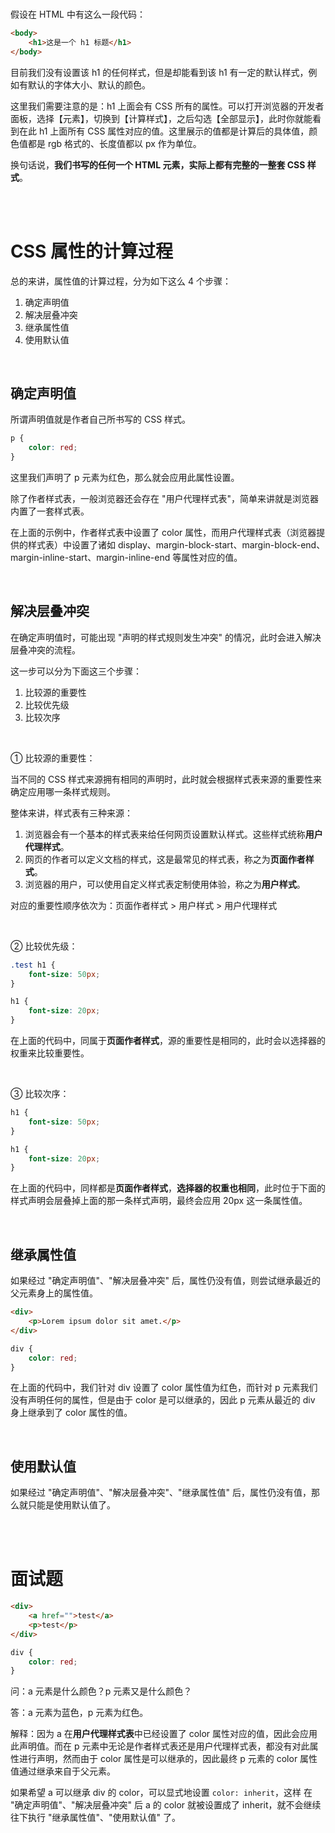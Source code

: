 <br>

假设在 HTML 中有这么一段代码：

```html
<body>
    <h1>这是一个 h1 标题</h1>
</body>
```

目前我们没有设置该 h1 的任何样式，但是却能看到该 h1 有一定的默认样式，例如有默认的字体大小、默认的颜色。

这里我们需要注意的是：h1 上面会有 CSS 所有的属性。可以打开浏览器的开发者面板，选择【元素】，切换到【计算样式】，之后勾选【全部显示】，此时你就能看到在此 h1 上面所有 CSS 属性对应的值。这里展示的值都是计算后的具体值，颜色值都是 rgb 格式的、长度值都以 px 作为单位。

换句话说，**我们书写的任何一个 HTML 元素，实际上都有完整的一整套 CSS 样式**。

<br><br>

# CSS 属性的计算过程

总的来讲，属性值的计算过程，分为如下这么 4 个步骤：

1.  确定声明值
2.  解决层叠冲突
3.  继承属性值
4.  使用默认值

<br>

## 确定声明值

所谓声明值就是作者自己所书写的 CSS 样式。

```css
p {
    color: red;
}
```

这里我们声明了 p 元素为红色，那么就会应用此属性设置。

除了作者样式表，一般浏览器还会存在 "用户代理样式表"，简单来讲就是浏览器内置了一套样式表。

在上面的示例中，作者样式表中设置了 color 属性，而用户代理样式表（浏览器提供的样式表）中设置了诸如 display、margin-block-start、margin-block-end、margin-inline-start、margin-inline-end 等属性对应的值。

<br>

## 解决层叠冲突

在确定声明值时，可能出现 "声明的样式规则发生冲突" 的情况，此时会进入解决层叠冲突的流程。

这一步可以分为下面这三个步骤：

1.  比较源的重要性
2.  比较优先级
3.  比较次序

<br>

① 比较源的重要性：

当不同的 CSS 样式来源拥有相同的声明时，此时就会根据样式表来源的重要性来确定应用哪一条样式规则。

整体来讲，样式表有三种来源：

1.  浏览器会有一个基本的样式表来给任何网页设置默认样式。这些样式统称**用户代理样式**。
2.  网页的作者可以定义文档的样式，这是最常见的样式表，称之为**页面作者样式**。
3.  浏览器的用户，可以使用自定义样式表定制使用体验，称之为**用户样式**。

对应的重要性顺序依次为：页面作者样式 > 用户样式 > 用户代理样式

<br>

② 比较优先级：

```css
.test h1 {
    font-size: 50px;
}

h1 {
    font-size: 20px;
}
```

在上面的代码中，同属于**页面作者样式**，源的重要性是相同的，此时会以选择器的权重来比较重要性。

<br>

③ 比较次序：

```css
h1 {
    font-size: 50px;
}

h1 {
    font-size: 20px;
}
```

在上面的代码中，同样都是**页面作者样式**，**选择器的权重也相同**，此时位于下面的样式声明会层叠掉上面的那一条样式声明，最终会应用 20px 这一条属性值。

<br>

## 继承属性值

如果经过 "确定声明值"、"解决层叠冲突" 后，属性仍没有值，则尝试继承最近的父元素身上的属性值。

```html
<div>
    <p>Lorem ipsum dolor sit amet.</p>
</div>
```

```css
div {
    color: red;
}
```

在上面的代码中，我们针对 div 设置了 color 属性值为红色，而针对 p 元素我们没有声明任何的属性，但是由于 color 是可以继承的，因此 p 元素从最近的 div 身上继承到了 color 属性的值。

<br>

## 使用默认值

如果经过 "确定声明值"、"解决层叠冲突"、"继承属性值" 后，属性仍没有值，那么就只能是使用默认值了。

<br><br>

# 面试题

```html
<div>
    <a href="">test</a>
    <p>test</p>
</div>
```

```css
div {
    color: red;
}
```

问：a 元素是什么颜色？p 元素又是什么颜色？

答：a 元素为蓝色，p 元素为红色。

解释：因为 a 在**用户代理样式表**中已经设置了 color 属性对应的值，因此会应用此声明值。而在 p 元素中无论是作者样式表还是用户代理样式表，都没有对此属性进行声明，然而由于 color 属性是可以继承的，因此最终 p 元素的 color 属性值通过继承来自于父元素。

如果希望 a 可以继承 div 的 color，可以显式地设置 `color: inherit`，这样 在 "确定声明值"、"解决层叠冲突" 后 a 的 color 就被设置成了 inherit，就不会继续往下执行 "继承属性值"、"使用默认值" 了。

<br>
